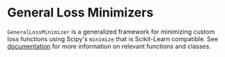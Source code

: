 # General Loss Minimizers

`GeneralLossMinimizer` is a generalized framework for minimizing custom loss functions using Scipy's `minimize` that is Scikit-Learn compatible. See [documentation](documentation/) for more information on relevant functions and classes.
